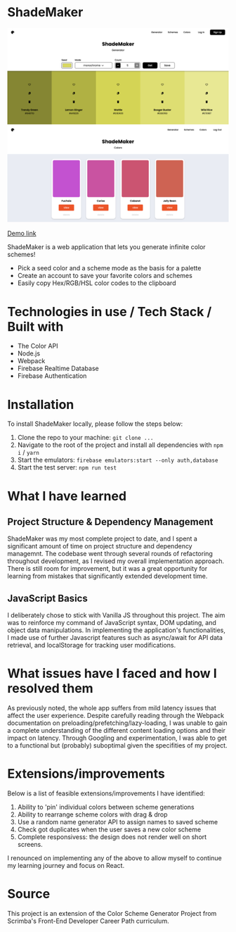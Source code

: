 # ShadeMaker

![Generator](/screenshots/Screenshot%202024-12-13%20at%2014.13.39.png)
![Colors](/screenshots/Screenshot%202024-12-13%20at%2014.15.29.png)

[Demo link](https://firebase.google.com)

ShadeMaker is a web application that lets you generate infinite color schemes!
- Pick a seed color and a scheme mode as the basis for a palette
- Create an account to save your favorite colors and schemes
- Easily copy Hex/RGB/HSL color codes to the clipboard

# Technologies in use / Tech Stack / Built with

  - The Color API
  - Node.js
  - Webpack
  - Firebase Realtime Database
  - Firebase Authentication

# Installation
To install ShadeMaker locally, please follow the steps below:
  1. Clone the repo to your machine: `git clone ...`
  2. Navigate to the root of the project and install all dependencies with `npm i` / `yarn`
  3. Start the emulators: `firebase emulators:start --only auth,database`
  4. Start the test server: `npm run test`

# What I have learned
## Project Structure & Dependency Management
ShadeMaker was my most complete project to date, and I spent a significant amount of time on project structure and dependency managemnt. The codebase went through several rounds of refactoring throughout development, as I revised my overall implementation approach. There is still room for improvement, but it was a great opportunity for learning from mistakes that significantly extended development time.

## JavaScript Basics
I deliberately chose to stick with Vanilla JS throughout this project. The aim was to reinforce my command of JavaScript syntax, DOM updating, and object data manipulations. In implementing the application's functionalities, I made use of further Javascript features such as async/await for API data retrieval, and localStorage for tracking user modifications.

# What issues have I faced and how I resolved them

As previously noted, the whole app suffers from mild latency issues that affect the user experience. Despite carefully reading through the Webpack documentation on preloading/prefetching/lazy-loading, I was unable to gain a complete understanding of the different content loading options and their impact on latency. Through Googling and experimentation, I was able to get to a functional but (probably) suboptimal given the specifities of my project.

# Extensions/improvements
Below is a list of feasible extensions/improvements I have identified:
1. Ability to 'pin' individual colors between scheme generations
2. Ability to rearrange scheme colors with drag & drop
3. Use a random name generator API to assign names to saved scheme
4. Check got duplicates when the user saves a new color scheme
5. Complete responsivess: the design does not render well on short screens.

I renounced on implementing any of the above to allow myself to continue my learning journey and focus on React.

# Source

This project is an extension of the Color Scheme Generator Project from Scrimba's Front-End Developer Career Path curriculum.